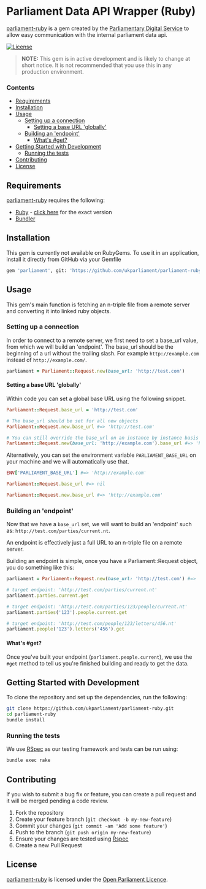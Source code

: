 # Parliament Data API Wrapper (Ruby)
[parliament-ruby][parliament-ruby] is a gem created by the [Parliamentary Digital Service][pds] to allow easy communication with the internal parliament data api.

[![License][shield-license]][info-license]

> **NOTE:** This gem is in active development and is likely to change at short notice. It is not recommended that you use this in any production environment.

### Contents
<!-- START doctoc generated TOC please keep comment here to allow auto update -->
<!-- DON'T EDIT THIS SECTION, INSTEAD RE-RUN doctoc TO UPDATE -->


- [Requirements](#requirements)
- [Installation](#installation)
- [Usage](#usage)
  - [Setting up a connection](#setting-up-a-connection)
    - [Setting a base URL 'globally'](#setting-a-base-url-globally)
  - [Building an 'endpoint'](#building-an-endpoint)
    - [What's #get?](#whats-get)
- [Getting Started with Development](#getting-started-with-development)
  - [Running the tests](#running-the-tests)
- [Contributing](#contributing)
- [License](#license)

<!-- END doctoc generated TOC please keep comment here to allow auto update -->


## Requirements
[parliament-ruby][parliament-ruby] requires the following:
* [Ruby][ruby] - [click here][ruby-version] for the exact version
* [Bundler][bundler]


## Installation
This gem is currently not available on RubyGems. To use it in an application, install it directly from GitHub via your Gemfile
```bash
gem 'parliament', git: 'https://github.com/ukparliament/parliament-ruby.git', branch: 'master'
```


## Usage
This gem's main function is fetching an n-triple file from a remote server and converting it into linked ruby objects.

### Setting up a connection
In order to connect to a remote server, we first need to set a base_url value, from which we will build an 'endpoint'. The base_url should be the beginning of a url without the trailing slash. For example `http://example.com` instead of `http://example.com/`.
```ruby
parliament = Parliament::Request.new(base_url: 'http://test.com')
```

#### Setting a base URL 'globally'
Within code you can set a global base URL using the following snippet.
```ruby
Parliament::Request.base_url = 'http://test.com'

# The base_url should be set for all new objects
Parliament::Request.new.base_url #=> 'http://test.com'

# You can still override the base_url on an instance by instance basis
Parliament::Request.new(base_url: 'http://example.com').base_url #=> 'http://example.com'
```

Alternatively, you can set the environment variable `PARLIAMENT_BASE_URL` on your machine and we will automatically use that.
```ruby
ENV['PARLIAMENT_BASE_URL'] #=> 'http://example.com'

Parliament::Request.base_url #=> nil

Parliament::Request.new.base_url #=> 'http://example.com'
```


### Building an 'endpoint'
Now that we have a `base_url` set, we will want to build an 'endpoint' such as: `http://test.com/parties/current.nt`.

An endpoint is effectively just a full URL to an n-triple file on a remote server.

Building an endpoint is simple, once you have a Parliament::Request object, you do something like this:
```ruby
parliament = Parliament::Request.new(base_url: 'http://test.com') #=>  #<Parliament::Request>

# target endpoint: 'http://test.com/parties/current.nt'
parliament.parties.current.get

# target endpoint: 'http://test.com/parties/123/people/current.nt'
parliament.parties('123').people.current.get

# target endpoint: 'http://test.com/people/123/letters/456.nt'
parliament.people('123').letters('456').get
```

#### What's #get?
Once you've built your endpoint (`parliament.people.current`), we use the `#get` method to tell us you're finished building and ready to get the data. 


## Getting Started with Development
To clone the repository and set up the dependencies, run the following:
```bash
git clone https://github.com/ukparliament/parliament-ruby.git
cd parliament-ruby
bundle install
```

### Running the tests
We use [RSpec][rspec] as our testing framework and tests can be run using:
```bash
bundle exec rake
```


## Contributing
If you wish to submit a bug fix or feature, you can create a pull request and it will be merged pending a code review.

1. Fork the repository
1. Create your feature branch (`git checkout -b my-new-feature`)
1. Commit your changes (`git commit -am 'Add some feature'`)
1. Push to the branch (`git push origin my-new-feature`)
1. Ensure your changes are tested using [Rspec][rspec]
1. Create a new Pull Request


## License
[parliament-ruby][parliament-ruby] is licensed under the [Open Parliament Licence][info-license].

[ruby]:            https://www.ruby-lang.org/en/
[bundler]:         http://bundler.io
[rspec]:           http://rspec.info
[parliament-ruby]: https://github.com/ukparliament/parliament-ruby
[pds]:             https://www.parliament.uk/mps-lords-and-offices/offices/bicameral/parliamentary-digital-service/
[ruby-version]:    https://github.com/ukparliament/parliament-ruby/blob/master/.ruby-version

[info-license]:   http://www.parliament.uk/site-information/copyright/open-parliament-licence/
[shield-license]: https://img.shields.io/badge/license-Open%20Parliament%20Licence-blue.svg
